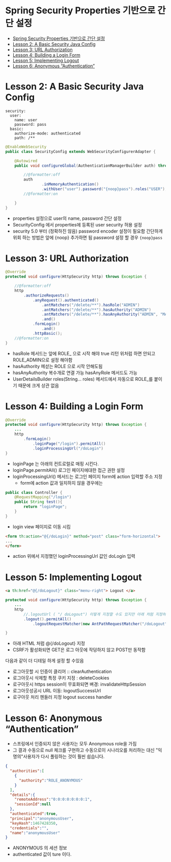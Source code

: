 # Spring Security Properties 기반으로 간단 설정
<!-- TOC -->

- [Spring Security Properties 기반으로 간단 설정](#spring-security-properties-%EA%B8%B0%EB%B0%98%EC%9C%BC%EB%A1%9C-%EA%B0%84%EB%8B%A8-%EC%84%A4%EC%A0%95)
- [Lesson 2: A Basic Security Java Config](#lesson-2-a-basic-security-java-config)
- [Lesson 3: URL Authorization](#lesson-3-url-authorization)
- [Lesson 4: Building a Login Form](#lesson-4-building-a-login-form)
- [Lesson 5: Implementing Logout](#lesson-5-implementing-logout)
- [Lesson 6: Anonymous “Authentication”](#lesson-6-anonymous-authentication)

<!-- /TOC -->


# Lesson 2: A Basic Security Java Config


```yum
security:
  user:
    name: user
    password: pass
  basic:
    authorize-mode: authenticated
    path: /**
```

```java
@EnableWebSecurity
public class SecurityConfig extends WebSecurityConfigurerAdapter {

    @Autowired
    public void configureGlobal(AuthenticationManagerBuilder auth) throws Exception {

        //@formatter:off
        auth
                .inMemoryAuthentication()
                .withUser("user").password("{noop}pass").roles("USER");
        //@formatter:on

    }
}
```

* properties 설정으로 user의 name, password 간단 설정
* SecurityConfig 에서 properties에 등록된 user security 허용 설정
* security 5.0 부터 (정확하진 않음) password encoder 설정이 필요함 간단하게 위회 하는 방법은 앞에 {noop} 추가하면 됨 password 설정 할 경우 `{noop}pass`


# Lesson 3: URL Authorization
```java
@Override
protected void configure(HttpSecurity http) throws Exception {

    //@formatter:off
    http
        .authorizeRequests()
            .anyRequest().authenticated()
                .antMatchers("/delete/**").hasRole("ADMIN")
                .antMatchers("/delete/**").hasAuthority("ADMIN")
                .antMatchers("/delete/**").hasAnyAuthority("ADMIN", "MANAGER")
                .and()
            .formLogin()
                .and()
            .httpBasic();
    //@formatter:on
}
```
* hasRole 메서드는 앞에 ROLE_ 으로 시작 해야 true 리턴 위처럼 하면 안되고 ROLE_ADMIN으로 설정 해야함
* hasAuthority 메섣는 ROLE 으로 시작 안해도됨
* hasAnyAuthority 복수개로 연결 가능 hasAnyRole 메서드도 가능
* UserDetailsBuilder roles(String... roles) 메서드에서 자동으로 ROLE_를 붙이기 때문에 크게 상관 없음

# Lesson 4: Building a Login Form

```java
@Override
protected void configure(HttpSecurity http) throws Exception {
    ...
    http
        .formLogin()
            .loginPage("/login").permitAll()
            .loginProcessingUrl("/doLogin")
}
```
* loginPage 는 아래의 컨트로럴로 매핑 시킨다.
* loginPage.permitAll() 로그인 페이지에대한 접근 권한 설정
* loginProcessingUrl() 메서드는 로그인 페이지 form에 action 입력할 주소 지정
    * form에 action 값과 일치하지 않을 경우에는


```java
public class Controller {
    @RequestMapping("/login")
    public String test(){
        return "loginPage";
    }
}
```
* login view 페이지로 이동 시킴


```html
<form th:action="@{/doLogin}" method="post" class="form-horizontal">
...
</form>
```
* action 위에서 지정했던 loginProcessingUrl 값인 doLogin 입력

# Lesson 5: Implementing Logout

```html
<a th:href="@{/doLogout}" class="menu-right"> Logout </a>
```


```java
protected void configure(HttpSecurity http) throws Exception {
    ...
    http
        //.logoutUrl ( "/ doLogout") 이렇게 지정할 수도 있지만 아래 처럼 지정하는것이 바람직함
        .logout().permitAll()
            .logoutRequestMatcher(new AntPathRequestMatcher("/doLogout", "GET"))

}
```
* 아래 HTML 처럼 @{/doLogout} 지정
* CSRF가 활성화되면 GET은 로그 아웃에 작덩하지 않고 POST만 동작함

다음과 같이 더 디테일 하게 설정 할 수있음
* 로그아웃할 시 인증이 클리어  :: clearAuthentication
* 로그아웃시 삭제할 특정 쿠키 지정 : deleteCookies
* 로구아웃시 https session이 무효화되면 벼경: invalidateHttpSession
* 로그아웃성공시 URL 이동: logoutSuccessUrl
* 로구아웃 처리 헨들러 지정 logout success handler


# Lesson 6: Anonymous “Authentication”

* 스프링에서 인증되지 않은 사용자는 모두 Anonymous role을 가짐
* 그 결과 수동으로 null 체크를 구현하고 수동으로이 시나리오를 처리하는 대신 "익명의"사용자가 다시 폴링하는 것이 훨씬 쉽습니다.

```json
{
  "authorities":[
    {
      "authority":"ROLE_ANONYMOUS"
    }
  ],
  "details":{
    "remoteAddress":"0:0:0:0:0:0:0:1",
    "sessionId":null
  },
  "authenticated":true,
  "principal":"anonymousUser",
  "keyHash":1467428350,
  "credentials":"",
  "name":"anonymousUser"
}
```
* ANONYMOUS 의 세션 정보
* authenticated 값이 ture 이다.